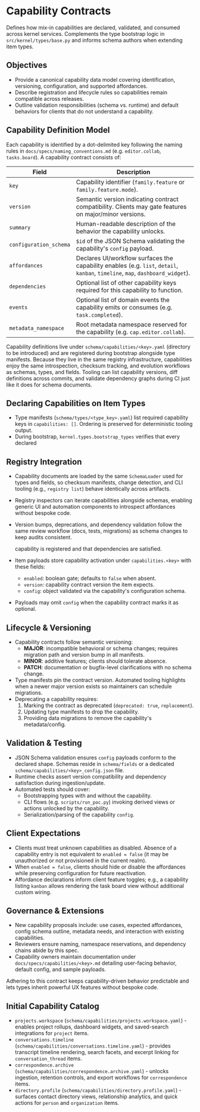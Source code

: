 # Capability Contracts

Defines how mix-in capabilities are declared, validated, and consumed across
kernel services. Complements the type bootstrap logic in
`src/kernel/types/base.py` and informs schema authors when extending item types.

## Objectives
- Provide a canonical capability data model covering identification, versioning,
  configuration, and supported affordances.
- Describe registration and lifecycle rules so capabilities remain compatible
  across releases.
- Outline validation responsibilities (schema vs. runtime) and default behaviors
  for clients that do not understand a capability.

## Capability Definition Model
Each capability is identified by a dot-delimited key following the naming rules
in `docs/specs/naming_conventions.md` (e.g. `editor.collab`, `tasks.board`). A
capability contract consists of:

| Field | Description |
| --- | --- |
| `key` | Capability identifier (`family.feature` or `family.feature.mode`). |
| `version` | Semantic version indicating contract compatibility. Clients may gate features on major/minor versions. |
| `summary` | Human-readable description of the behavior the capability unlocks. |
| `configuration_schema` | `$id` of the JSON Schema validating the capability's `config` payload. |
| `affordances` | Declares UI/workflow surfaces the capability enables (e.g. `list`, `detail`, `kanban`, `timeline`, `map`, `dashboard_widget`). |
| `dependencies` | Optional list of other capability keys required for this capability to function. |
| `events` | Optional list of domain events the capability emits or consumes (e.g. `task.completed`). |
| `metadata_namespace` | Root metadata namespace reserved for the capability (e.g. `cap.editor.collab`). |

Capability definitions live under `schema/capabilities/<key>.yaml` (directory to
be introduced) and are registered during bootstrap alongside type manifests.
Because they live in the same registry infrastructure, capabilities enjoy the
same introspection, checksum tracking, and evolution workflows as schemas, types,
and fields. Tooling can list capability versions, diff definitions across commits,
and validate dependency graphs during CI just like it does for schema documents.

## Declaring Capabilities on Item Types
- Type manifests (`schema/types/<type_key>.yaml`) list required capability keys
  in `capabilities: []`. Ordering is preserved for deterministic tooling output.
- During bootstrap, `kernel.types.bootstrap_types` verifies that every declared

## Registry Integration
- Capability documents are loaded by the same `SchemaLoader` used for types and fields, so checksum manifests, change detection, and CLI tooling (e.g., `registry list`) behave identically across artifacts.
- Registry inspectors can iterate capabilities alongside schemas, enabling generic UI and automation components to introspect affordances without bespoke code.
- Version bumps, deprecations, and dependency validation follow the same review workflow (docs, tests, migrations) as schema changes to keep audits consistent.

  capability is registered and that dependencies are satisfied.
- Item payloads store capability activation under `capabilities.<key>` with
  these fields:
  - `enabled`: boolean gate; defaults to `false` when absent.
  - `version`: capability contract version the item expects.
  - `config`: object validated via the capability's configuration schema.
- Payloads may omit `config` when the capability contract marks it as optional.

## Lifecycle & Versioning
- Capability contracts follow semantic versioning:
  - **MAJOR**: incompatible behavioral or schema changes; requires migration
    path and version bump in all manifests.
  - **MINOR**: additive features; clients should tolerate absence.
  - **PATCH**: documentation or bugfix-level clarifications with no schema
    change.
- Type manifests pin the contract version. Automated tooling highlights when a
  newer major version exists so maintainers can schedule migrations.
- Deprecating a capability requires:
  1. Marking the contract as deprecated (`deprecated: true`, `replacement`).
  2. Updating type manifests to drop the capability.
  3. Providing data migrations to remove the capability's metadata/config.

## Validation & Testing
- JSON Schema validation ensures `config` payloads conform to the declared
  shape. Schemas reside in `schema/fields` or a dedicated
  `schema/capabilities/<key>_config.json` file.
- Runtime checks assert version compatibility and dependency satisfaction during
  ingestion/update.
- Automated tests should cover:
  - Bootstrapping types with and without the capability.
  - CLI flows (e.g. `scripts/run_poc.py`) invoking derived views or actions
    unlocked by the capability.
  - Serialization/parsing of the capability `config`.

## Client Expectations
- Clients must treat unknown capabilities as disabled. Absence of a capability
  entry is not equivalent to `enabled = false` (it may be unauthorized or not
  provisioned in the current realm).
- When `enabled = false`, clients should hide or disable the affordances while
  preserving configuration for future reactivation.
- Affordance declarations inform client feature toggles; e.g., a capability
  listing `kanban` allows rendering the task board view without additional
  custom wiring.

## Governance & Extensions
- New capability proposals include: use cases, expected affordances, config
  schema outline, metadata needs, and interaction with existing capabilities.
- Reviewers ensure naming, namespace reservations, and dependency chains abide
  by this spec.
- Capability owners maintain documentation under `docs/specs/capabilities/<key>.md`
  detailing user-facing behavior, default config, and sample payloads.

Adhering to this contract keeps capability-driven behavior predictable and lets
types inherit powerful UX features without bespoke code.

## Initial Capability Catalog
- `projects.workspace` (`schema/capabilities/projects.workspace.yaml`) - enables project rollups, dashboard widgets, and saved-search integrations for `project` items.
- `conversations.timeline` (`schema/capabilities/conversations.timeline.yaml`) - provides transcript timeline rendering, search facets, and excerpt linking for `conversation_thread` items.
- `correspondence.archive` (`schema/capabilities/correspondence.archive.yaml`) - unlocks ingestion, retention controls, and export workflows for `correspondence` items.
- `directory.profile` (`schema/capabilities/directory.profile.yaml`) - surfaces contact directory views, relationship analytics, and quick actions for `person` and `organization` items.
